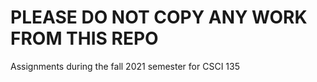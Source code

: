 # **PLEASE DO NOT COPY ANY WORK FROM THIS REPO**

Assignments during the fall 2021 semester for CSCI 135
